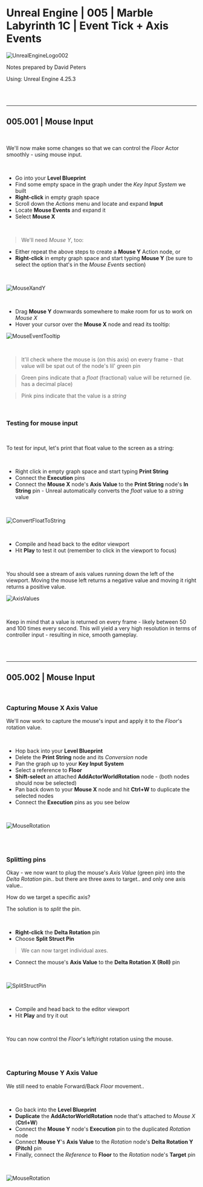 # Unreal Engine | 005 | Marble Labyrinth 1C | Event Tick + Axis Events

![UnrealEngineLogo002](https://user-images.githubusercontent.com/36719180/90347960-a4e68900-e087-11ea-9349-f5a59105b4d2.png)


Notes prepared by David Peters

Using: Unreal Engine 4.25.3 

<br><br>

---

## 005.001 | Mouse Input

<br>

We'll now make some changes so that we can control the *Floor* Actor smoothly - using mouse input.

<br>

- Go into your **Level Blueprint**
- Find some empty space in the graph under the *Key Input System* we built
- **Right-click** in empty graph space
- Scroll down the *Actions* menu and locate and expand **Input**
- Locate **Mouse Events** and expand it
- Select **Mouse X**

<br>

>We'll need *Mouse Y*, too:

- Either repeat the above steps to create a **Mouse Y** Action node, or
- **Right-click** in empty graph space and start typing **Mouse Y** (be sure to select the option that's in the *Mouse Events* section)

<br>

![MouseXandY](https://user-images.githubusercontent.com/36719180/90614958-7e7b4600-e25f-11ea-98ad-9159cbb91754.png)

<br>

- Drag **Mouse Y** downwards somewhere to make room for us to work on *Mouse X*
- Hover your cursor over the **Mouse X** node and read its tooltip:

![MouseEventTooltip](https://user-images.githubusercontent.com/36719180/90615373-255fe200-e260-11ea-91ab-119784c89088.png)

<br>

>It'll check where the mouse is (on this axis) on every frame - that value will be spat out of the node's lil' green pin

>Green pins indicate that a *float* (fractional) value will be returned (ie. has a decimal place)

>Pink pins indicate that the value is a *string*

<br>

### Testing for mouse input

<br>

To test for input, let's print that float value to the screen as a string:

<br>

- Right click in empty graph space and start typing **Print String**
- Connect the **Execution** pins
- Connect the **Mouse X** node's **Axis Value** to the **Print String** node's **In String** pin - Unreal automatically converts the *float* value to a *string* value

<br>

![ConvertFloatToString](https://user-images.githubusercontent.com/36719180/90619208-0dd72800-e265-11ea-8a1a-55f00f176af3.png)

<br>

- Compile and head back to the editor viewport
- Hit **Play** to test it out (remember to click in the viewport to focus)

<br>

You should see a stream of axis values running down the left of the viewport. Moving the mouse left returns a negative value and moving it right returns a positive value.

![AxisValues](https://user-images.githubusercontent.com/36719180/90620437-8e4a5880-e266-11ea-9893-9c0fbfd77186.png)

<br>

Keep in mind that a value is returned on every frame - likely between 50 and 100 times every second. This will yield a very high resolution in terms of controller input - resulting in nice, smooth gameplay.

<br><br>

---

## 005.002 | Mouse Input

<br>

### Capturing Mouse X Axis Value

We'll now work to capture the mouse's input and apply it to the *Floor*'s rotation value.

<br>

- Hop back into your **Level Blueprint**
- Delete the **Print String** node and its *Conversion* node
- Pan the graph up to your **Key Input System**
- Select a reference to **Floor**
- **Shift-select** an attached **AddActorWorldRotation** node - (both nodes should now be selected)
- Pan back down to your **Mouse X** node and hit **Ctrl+W** to duplicate the selected nodes
- Connect the **Execution** pins as you see below

<br>

![MouseRotation](https://user-images.githubusercontent.com/36719180/90622776-b4bdc300-e269-11ea-938f-861393f16caf.png)

<br><br>

### Splitting pins

Okay - we now want to plug the mouse's *Axis Value* (green pin) into the *Delta Rotation* pin.. but there are three axes to target.. and only one axis value..

How do we target a specific axis?

The solution is to *split* the pin.

<br>

- **Right-click** the **Delta Rotation** pin
- Choose **Split Struct Pin**

>We can now target individual axes.

- Connect the mouse's **Axis Value** to the **Delta Rotation X (Roll)** pin

<br>

![SplitStructPin](https://user-images.githubusercontent.com/36719180/90623654-e2efd280-e26a-11ea-8ebc-ffe0798810fd.png)

<br>

- Compile and head back to the editor viewport
- Hit **Play** and try it out

<br>

You can now control the *Floor*'s left/right rotation using the mouse.

<br><br>

### Capturing Mouse Y Axis Value

We still need to enable Forward/Back *Floor* movement.. 

<br>

- Go back into the **Level Blueprint**
- **Duplicate** the **AddActorWorldRotation** node that's attached to *Mouse X* (**Ctrl+W**)
- Connect the **Mouse Y** node's **Execution** pin to the duplicated *Rotation* node
- Connect **Mouse Y**'s **Axis Value** to the *Rotation* node's **Delta Rotation Y (Pitch)** pin
- Finally, connect the _Reference_ to **Floor** to the *Rotation* node's **Target** pin

<br>

![MouseRotation](https://user-images.githubusercontent.com/36719180/90624873-c48ad680-e26c-11ea-894b-e10f723b5e76.png)

<br>







